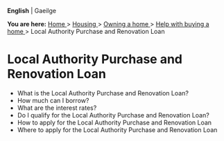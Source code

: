 **English** |  Gaeilge 

**You are here:** [ Home ](/en/) > [ Housing ](/en/housing/) > [ Owning a home
](/en/housing/owning-a-home/) > [ Help with buying a home
](/en/housing/owning-a-home/help-with-buying-a-home/) > Local Authority
Purchase and Renovation Loan

#  Local Authority Purchase and Renovation Loan

  * What is the Local Authority Purchase and Renovation Loan? 
  * How much can I borrow? 
  * What are the interest rates? 
  * Do I qualify for the Local Authority Purchase and Renovation Loan? 
  * How to apply for the Local Authority Purchase and Renovation Loan 
  * Where to apply for the Local Authority Purchase and Renovation Loan 
